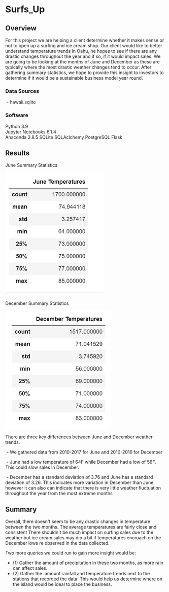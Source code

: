 # Surfs_Up

## Overview

For this project we are helping a client determine whether it makes sense or not to open up a surfing and ice cream shop. Our client would like to better understand temperature trends in Oahu, he hopes to see if there are any drastic changes throughout the year and if so, if it would impact sales. We are going to be looking at the months of June and December as these are typically where the most drastic weather changes tend to occur. After gathering summary statistics, we hope to provide this insight to investors to determine if it would be a sustainable business model year round.


### Data Sources

 - hawaii.sqlite

### Software

Python 3.9 \
Jupyter Notebooks 6.1.4 \
Anaconda 3.8.5
SQLite
SQLAclchemy
PostgreSQL
Flask

## Results

June Summary Statistics

![image](https://github.com/roderickspells/surfs_up/blob/main/june_temperatures.png)


December Summary Statistics

![image](https://github.com/roderickspells/surfs_up/blob/main/december_temperatures.png)

There are three key differences between June and December weather trends.

 - We gathered data from 2010-2017 for June and 2010-2016 for December

 - June had a low temperature of 64F while December had a low of 56F. This could slow sales in December.

 - December has a standard deviation of 3.76 and June has a standard deviation of 3.26. This indicates more variation in December than June, however it can also can indicate that there is very little weather fluctuation throughout the year from the most extreme months





## Summary

Overall, there doesn't seem to be any drastic changes in temperature between the two months. The average temperatures are fairly close and consistent There shouldn't be much impact on surfing sales due to the weather but ice cream sales may dip a bit if temperatures encroach on the December lows re observed in the data collected.

Two more queries we could run to gain more insight would be:
- (1) Gather the amount of precipitation in these two months, as more rain can affect sales. 
- (2) Gather the  amount rainfall and temperature trends next to the stations that recorded the data. This would help us determine where on the island would be ideal to place the business.